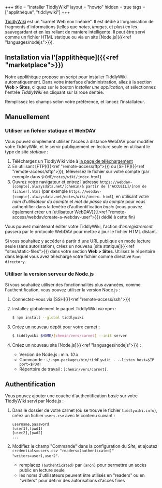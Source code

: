 +++
title = "Installer TiddlyWiki"
layout = "howto"
hidden = true
tags = ["applithèque", "tiddlywiki"]
+++

[TiddlyWiki](https://tiddlywiki.com/) est un "carnet Web non linéaire". Il est dédié à l'organisation de fragments d'informations (telles que *notes*, *images*, et plus) en les sauvegardant et en les reliant de manière intelligente. Il peut être servi comme un fichier HTML statique ou via un site [Node.js]({{<ref "languages/nodejs">}}).

## Installation via l'[applithèque]({{<ref "marketplace">}})

Notre applithèque propose un script pour installer TiddlyWiki automatiquement. Dans votre interface d'administration, allez à la section **Web > Sites**, cliquez sur le bouton *Installer une application*, et sélectionnez l'entrée *TiddlyWiki* en cliquant sur la roue dentée.

Remplissez les champs selon votre préférence, et lancez l'installateur.

## Manuellement

### Utiliser un fichier statique et WebDAV

Vous pouvez simplement utiliser l'accès à distance WebDAV pour modifier votre TiddlyWiki, et le servir publiquement en lecture seule en utilisant le type de site *statique* :

1. Téléchargez un TiddlyWiki vide à [la page de téléchargement](https://tiddlywiki.com/#GettingStarted)
2. En utilisant [FTP]({{<ref "remote-access/ftp">}}) ou [SFTP]({{<ref "remote-access/sftp">}}), téléversez le fichier sur votre compte (par exemple dans `$HOME/notes/wiki/index.html`)
3. Ouvrez votre navigateur et entrez l'adresse `https://webdav-[compte].alwaysdata.net/[chemin/à partir de l'ACCUEIL]/[nom de fichier].html` (par exemple `https://webdav-[compte].alwaysdata.net/notes/wiki/index. html`), en utilisant votre *nom d'utilisateur du compte* et *mot de passe du compte* pour vous authentifier dans la fenêtre d'authentification *basic* (vous pouvez également créer un [utilisateur WebDAV]({{<ref "remote-access/webdav/create-a-webdav-user">}}) dédié à cette fin)

Vous pouvez maintenant éditer votre TiddlyWiki, l'action d'*enregistrement* passera par le protocole WebDAV pour mettre à jour le fichier HTML distant.

Si vous souhaitez y accéder à partir d'une URL publique en mode lecture seule (sans autorisation), créez un nouveau [site statique]({{<ref "sites/static-files">}}) dans votre section **Web > Sites**. Utilisez le répertoire dans lequel vous avez téléchargé votre fichier comme directive `Root directory`.

### Utiliser la version serveur de Node.js

Si vous souhaitez utiliser des fonctionnalités plus avancées, comme l'authentification, vous pouvez utiliser la version Node.js :

1. Connectez-vous via [SSH]({{<ref "remote-access/ssh">}})

2. Installez globalement le paquet TiddlyWiki *via* npm :

    ```sh
    $ npm install --global tiddlywiki
    ```

3. Créez un nouveau dépôt pour votre carnet :

    ```sh
    $ tiddlywiki $HOME/[chemin/vers/carnet] --init server
    ```

4. Créez un nouveau site [Node.js]({{<ref "languages/nodejs">}}) :
   - Version de Node.js : min. *10.x*
   - Commande : `~/.npm-packages/bin/tiddlywiki . --listen host=$IP port=$PORT`
   - Répertoire de travail : `[chemin/vers/carnet]`.

## Authentification

Vous pouvez ajouter une couche d'authentification *basic* sur votre TiddlyWiki servi par Node.js :

1. Dans le dossier de votre carnet (où se trouve le fichier `tiddlywiki.info`), créez un fichier `users.csv` avec le contenu suivant :

    ```csv
    username,password
    [user1],[pwd1]
    [user2],[pwd2]
    ...
    ```

2. Modifiez le champ "Commande" dans la configuration du *Site*, et ajoutez `credentials=users.csv "readers=(authenticated)" "writers=user1,user2"`.
    - remplacez `(authenticated)` par `(anon)` pour permettre un accès public en lecture seule
    - les noms d'utilisateurs peuvent être utilisés en "readers" ou en "writers" pour définir des autorisations d'accès fines

